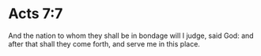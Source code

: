 # Acts 7:7

And the nation to whom they shall be in bondage will I judge, said God: and after that shall they come forth, and serve me in this place.